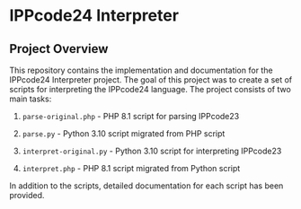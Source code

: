 # IPPcode24 Interpreter

## Project Overview

This repository contains the implementation and documentation for the IPPcode24 Interpreter project. The goal of this project was to create a set of scripts for interpreting the IPPcode24 language. The project consists of two main tasks:

1. `parse-original.php` - PHP 8.1 script for parsing IPPcode23
1. `parse.py` - Python 3.10 script migrated from PHP script

2. `interpret-original.py` - Python 3.10 script for interpreting IPPcode23
2. `interpret.php` - PHP 8.1 script migrated from Python script

In addition to the scripts, detailed documentation for each script has been provided.